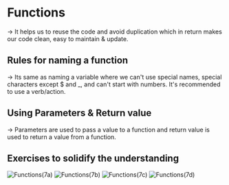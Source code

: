 # Functions

-> It helps us to reuse the code and avoid duplication which in return makes our code clean, easy to maintain & update.

## Rules for naming a function

-> Its same as naming a variable where we can't use special names, special characters except $ and _, and can't start with numbers. It's recommended to use a verb/action.

## Using Parameters & Return value

-> Parameters are used to pass a value to a function and return value is used to return a value from a function.

## Exercises to solidify the understanding


![Functions(7a)](https://github.com/user-attachments/assets/dccb804d-caf3-457f-a301-e5791639432b)
![Functions(7b)](https://github.com/user-attachments/assets/acac0a00-3e29-4046-9744-151ce2c8f8d7)
![Functions(7c)](https://github.com/user-attachments/assets/0a13537d-3783-4bb6-b19f-691d2060a64b)
![Functions(7d)](https://github.com/user-attachments/assets/5ba557d4-10ea-480a-83b2-b022715af7ad)

